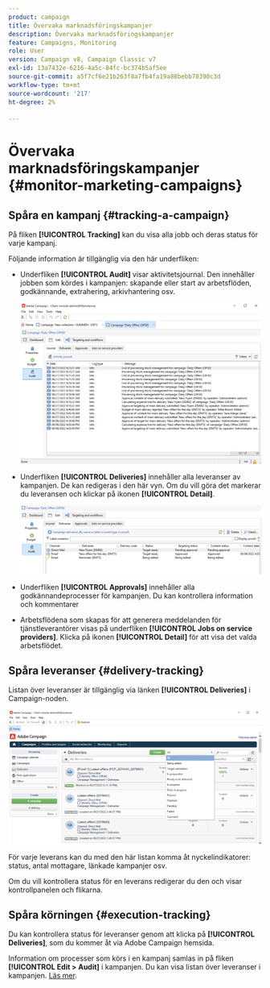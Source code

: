 ```yaml
---
product: campaign
title: Övervaka marknadsföringskampanjer
description: Övervaka marknadsföringskampanjer
feature: Campaigns, Monitoring
role: User
version: Campaign v8, Campaign Classic v7
exl-id: 13a7432e-6216-4a5c-84fc-bc374b5af5ee
source-git-commit: a5f7cf6e21b263f8a7fb4fa19a88bebb78390c3d
workflow-type: tm+mt
source-wordcount: '217'
ht-degree: 2%

---
```


# Övervaka marknadsföringskampanjer {#monitor-marketing-campaigns}

## Spåra en kampanj {#tracking-a-campaign}

På fliken **[!UICONTROL Tracking]** kan du visa alla jobb och deras status för varje kampanj.

Följande information är tillgänglig via den här underfliken:

* Underfliken **[!UICONTROL Audit]** visar aktivitetsjournal. Den innehåller jobben som kördes i kampanjen: skapande eller start av arbetsflöden, godkännande, extrahering, arkivhantering osv.

  ![](assets/campaign-audit-tab.png)

* Underfliken **[!UICONTROL Deliveries]** innehåller alla leveranser av kampanjen. De kan redigeras i den här vyn. Om du vill göra det markerar du leveransen och klickar på ikonen **[!UICONTROL Detail]**.

  ![](assets/campaign-delivery-tab.png)

* Underfliken **[!UICONTROL Approvals]** innehåller alla godkännandeprocesser för kampanjen. Du kan kontrollera information och kommentarer

* Arbetsflödena som skapas för att generera meddelanden för tjänstleverantörer visas på underfliken **[!UICONTROL Jobs on service providers]**. Klicka på ikonen **[!UICONTROL Detail]** för att visa det valda arbetsflödet.

## Spåra leveranser {#delivery-tracking}

Listan över leveranser är tillgänglig via länken **[!UICONTROL Deliveries]** i Campaign-noden.

![](assets/filter-deliveries-from-homepage.png)

För varje leverans kan du med den här listan komma åt nyckelindikatorer: status, antal mottagare, länkade kampanjer osv.

Om du vill kontrollera status för en leverans redigerar du den och visar kontrollpanelen och flikarna.

<!--
>[!NOTE]
>
>Information concerning delivery details is available in [this section](../../delivery/using/about-message-tracking.md) section.
-->

## Spåra körningen {#execution-tracking}

Du kan kontrollera status för leveranser genom att klicka på **[!UICONTROL Deliveries]**, som du kommer åt via Adobe Campaign hemsida.

Information om processer som körs i en kampanj samlas in på fliken **[!UICONTROL Edit > Audit]** i kampanjen. Du kan visa listan över leveranser i kampanjen. [Läs mer](#tracking-a-campaign).
